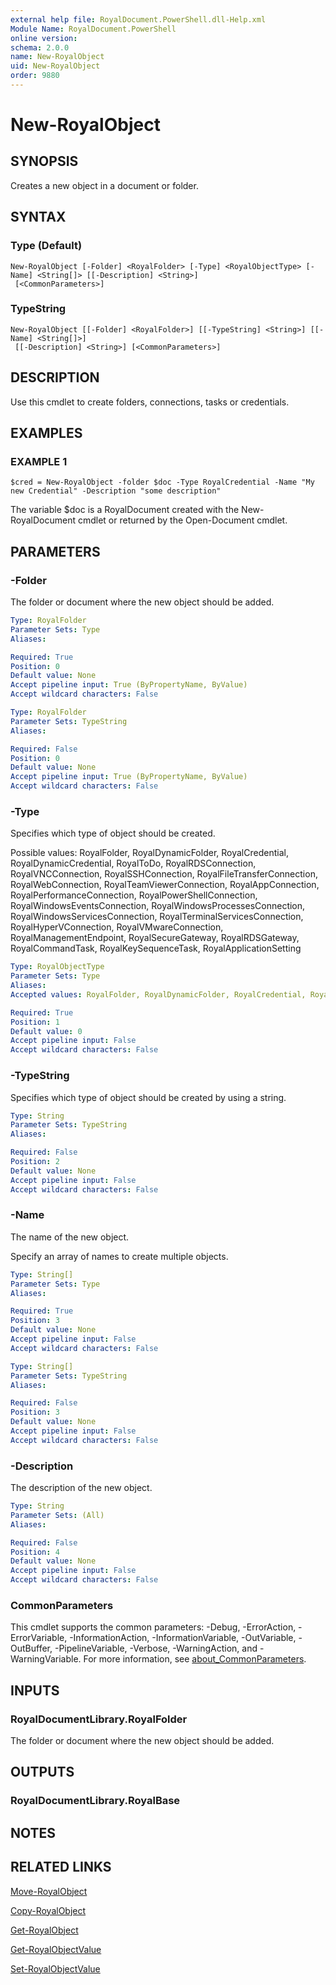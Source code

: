 ```yaml
---
external help file: RoyalDocument.PowerShell.dll-Help.xml
Module Name: RoyalDocument.PowerShell
online version:
schema: 2.0.0
name: New-RoyalObject
uid: New-RoyalObject
order: 9880
---
```


# New-RoyalObject

## SYNOPSIS
Creates a new object in a document or folder.

## SYNTAX

### Type (Default)
```
New-RoyalObject [-Folder] <RoyalFolder> [-Type] <RoyalObjectType> [-Name] <String[]> [[-Description] <String>]
 [<CommonParameters>]
```

### TypeString
```
New-RoyalObject [[-Folder] <RoyalFolder>] [[-TypeString] <String>] [[-Name] <String[]>]
 [[-Description] <String>] [<CommonParameters>]
```

## DESCRIPTION
Use this cmdlet to create folders, connections, tasks or credentials.

## EXAMPLES

### EXAMPLE 1
```
$cred = New-RoyalObject -folder $doc -Type RoyalCredential -Name "My new Credential" -Description "some description"
```

The variable $doc is a RoyalDocument created with the New-RoyalDocument cmdlet or returned by the Open-Document cmdlet.

## PARAMETERS

### -Folder
The folder or document where the new object should be added.

```yaml
Type: RoyalFolder
Parameter Sets: Type
Aliases:

Required: True
Position: 0
Default value: None
Accept pipeline input: True (ByPropertyName, ByValue)
Accept wildcard characters: False
```

```yaml
Type: RoyalFolder
Parameter Sets: TypeString
Aliases:

Required: False
Position: 0
Default value: None
Accept pipeline input: True (ByPropertyName, ByValue)
Accept wildcard characters: False
```

### -Type
Specifies which type of object should be created.

Possible values: RoyalFolder, RoyalDynamicFolder, RoyalCredential, RoyalDynamicCredential, RoyalToDo, RoyalRDSConnection, RoyalVNCConnection, RoyalSSHConnection, RoyalFileTransferConnection, RoyalWebConnection, RoyalTeamViewerConnection, RoyalAppConnection, RoyalPerformanceConnection, RoyalPowerShellConnection, RoyalWindowsEventsConnection, RoyalWindowsProcessesConnection, RoyalWindowsServicesConnection, RoyalTerminalServicesConnection, RoyalHyperVConnection, RoyalVMwareConnection, RoyalManagementEndpoint, RoyalSecureGateway, RoyalRDSGateway, RoyalCommandTask, RoyalKeySequenceTask, RoyalApplicationSetting

```yaml
Type: RoyalObjectType
Parameter Sets: Type
Aliases:
Accepted values: RoyalFolder, RoyalDynamicFolder, RoyalCredential, RoyalDynamicCredential, RoyalToDo, RoyalRDSConnection, RoyalVNCConnection, RoyalSSHConnection, RoyalFileTransferConnection, RoyalWebConnection, RoyalTeamViewerConnection, RoyalAppConnection, RoyalPerformanceConnection, RoyalPowerShellConnection, RoyalWindowsEventsConnection, RoyalWindowsProcessesConnection, RoyalWindowsServicesConnection, RoyalTerminalServicesConnection, RoyalHyperVConnection, RoyalVMwareConnection, RoyalManagementEndpoint, RoyalSecureGateway, RoyalRDSGateway, RoyalCommandTask, RoyalKeySequenceTask, RoyalApplicationSetting

Required: True
Position: 1
Default value: 0
Accept pipeline input: False
Accept wildcard characters: False
```

### -TypeString
Specifies which type of object should be created by using a string.

```yaml
Type: String
Parameter Sets: TypeString
Aliases:

Required: False
Position: 2
Default value: None
Accept pipeline input: False
Accept wildcard characters: False
```

### -Name
The name of the new object.

Specify an array of names to create multiple objects.

```yaml
Type: String[]
Parameter Sets: Type
Aliases:

Required: True
Position: 3
Default value: None
Accept pipeline input: False
Accept wildcard characters: False
```

```yaml
Type: String[]
Parameter Sets: TypeString
Aliases:

Required: False
Position: 3
Default value: None
Accept pipeline input: False
Accept wildcard characters: False
```

### -Description
The description of the new object.

```yaml
Type: String
Parameter Sets: (All)
Aliases:

Required: False
Position: 4
Default value: None
Accept pipeline input: False
Accept wildcard characters: False
```

### CommonParameters
This cmdlet supports the common parameters: -Debug, -ErrorAction, -ErrorVariable, -InformationAction, -InformationVariable, -OutVariable, -OutBuffer, -PipelineVariable, -Verbose, -WarningAction, and -WarningVariable. For more information, see [about_CommonParameters](http://go.microsoft.com/fwlink/?LinkID=113216).

## INPUTS

### RoyalDocumentLibrary.RoyalFolder
The folder or document where the new object should be added.

## OUTPUTS

### RoyalDocumentLibrary.RoyalBase
## NOTES

## RELATED LINKS

[Move-RoyalObject]()

[Copy-RoyalObject]()

[Get-RoyalObject]()

[Get-RoyalObjectValue]()

[Set-RoyalObjectValue]()


